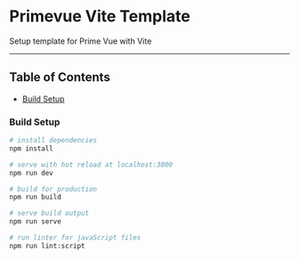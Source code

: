 # Primevue Vite Template

Setup template for Prime Vue with Vite

---

## Table of Contents

- [Build Setup](#build-setup)

### Build Setup

```bash
# install dependencies
npm install

# serve with hot reload at localhost:3000
npm run dev

# build for production
npm run build

# serve build output
npm run serve

# run linter for javaScript files
npm run lint:script
```
